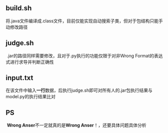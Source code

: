 ## build.sh

​	将.java文件编译成.class文件，目前仅能实现自动搜索子类，但对于包结构只能手动修改路径

## judge.sh

​	.jar的路径同样需要修改，且对于.py执行的功能仅限于对非Wrong Format的表达式进行求导并判断正确性

## input.txt

​	在该文件中输入**一行**数据，后执行judge.sh即可对所有人的.jar包执行结果与model.py的执行结果比对

## PS

​	**Wrong Anser**不一定就真的是**Wrong Anser**！，还要具体问题具体分析